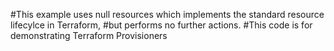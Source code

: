 #This example uses null resources which implements the standard resource lifecylce in Terraform,
#but performs no further actions. 
#This code is for demonstrating Terraform Provisioners
